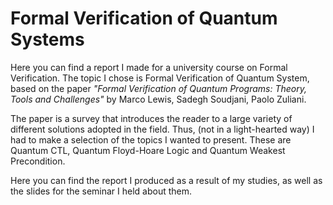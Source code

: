 # Formal Verification of Quantum Systems
Here you can find a report I made for a university course on Formal Verification. The topic I chose is Formal Verification of Quantum System, based on the paper _"Formal Verification of Quantum Programs: Theory, Tools and Challenges"_ by Marco Lewis, Sadegh Soudjani, Paolo Zuliani.

The paper is a survey that introduces the reader to a large variety of different solutions adopted in the field. Thus, (not in a light-hearted way) I had to make a selection of the topics I wanted to present. These are Quantum CTL, Quantum Floyd-Hoare Logic and Quantum Weakest Precondition.

Here you can find the report I produced as a result of my studies, as well as the slides for the seminar I held about them.
